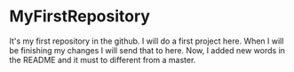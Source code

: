# MyFirstRepository
It's my first repository in the github. I will do a first project here. When I will be finishing my changes I will send that to here.
Now, I added new words in the README and it must to different from a master.
